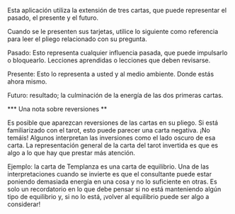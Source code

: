 Esta aplicación utiliza la extensión de tres cartas, que puede representar el pasado, el presente y el futuro.

Cuando se le presenten sus tarjetas, utilice lo siguiente como referencia para leer el pliego relacionado con su pregunta.

Pasado: Esto representa cualquier influencia pasada, que puede impulsarlo o bloquearlo. Lecciones aprendidas o lecciones que deben revisarse.

Presente: Esto lo representa a usted y al medio ambiente. Donde estás ahora mismo.

Futuro: resultado; la culminación de la energía de las dos primeras cartas.


*** Una nota sobre reversiones **

Es posible que aparezcan reversiones de las cartas en su pliego. Si está familiarizado con el tarot, esto puede parecer una carta negativa. ¡No temáis! Algunos interpretan las inversiones como el lado oscuro de esa carta. La representación general de la carta del tarot invertida es que es algo a lo que hay que prestar más atención.

Ejemplo: la carta de Templanza es una carta de equilibrio. Una de las interpretaciones cuando se invierte es que el consultante puede estar poniendo demasiada energía en una cosa y no lo suficiente en otras. Es solo un recordatorio en lo que debe pensar si no está manteniendo algún tipo de equilibrio y, si no lo está, ¡volver al equilibrio puede ser algo a considerar!